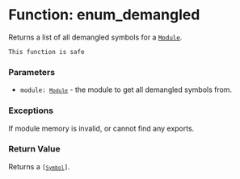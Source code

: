 # Function: enum_demangled

Returns a list of all demangled symbols for a [`Module`](./modules/module.md).


```admonish success title=""
This function is safe
```

### Parameters
- <code>module: [`Module`](./modules/module.md)</code> - the module to get all demangled symbols from.

### Exceptions
If module memory is invalid, or cannot find any exports.

### Return Value
Returns a <code>[[`Symbol`](./objects-symbol.md)]</code>.
